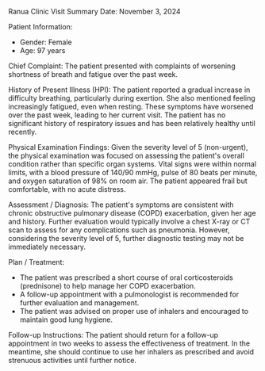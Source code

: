 Ranua Clinic
Visit Summary
Date: November 3, 2024

Patient Information:
- Gender: Female
- Age: 97 years

Chief Complaint:
The patient presented with complaints of worsening shortness of breath and fatigue over the past week.

History of Present Illness (HPI):
The patient reported a gradual increase in difficulty breathing, particularly during exertion. She also mentioned feeling increasingly fatigued, even when resting. These symptoms have worsened over the past week, leading to her current visit. The patient has no significant history of respiratory issues and has been relatively healthy until recently.

Physical Examination Findings:
Given the severity level of 5 (non-urgent), the physical examination was focused on assessing the patient's overall condition rather than specific organ systems. Vital signs were within normal limits, with a blood pressure of 140/90 mmHg, pulse of 80 beats per minute, and oxygen saturation of 98% on room air. The patient appeared frail but comfortable, with no acute distress.

Assessment / Diagnosis:
The patient's symptoms are consistent with chronic obstructive pulmonary disease (COPD) exacerbation, given her age and history. Further evaluation would typically involve a chest X-ray or CT scan to assess for any complications such as pneumonia. However, considering the severity level of 5, further diagnostic testing may not be immediately necessary.

Plan / Treatment:
- The patient was prescribed a short course of oral corticosteroids (prednisone) to help manage her COPD exacerbation.
- A follow-up appointment with a pulmonologist is recommended for further evaluation and management.
- The patient was advised on proper use of inhalers and encouraged to maintain good lung hygiene.

Follow-up Instructions:
The patient should return for a follow-up appointment in two weeks to assess the effectiveness of treatment. In the meantime, she should continue to use her inhalers as prescribed and avoid strenuous activities until further notice.